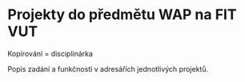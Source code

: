 # Projekty do předmětu WAP na FIT VUT
Kopírování = disciplinárka  

Popis zadání a funkčnosti v adresářích jednotlivých projektů.
